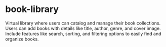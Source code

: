 # book-library
Virtual library where users can catalog and manage their book collections. Users can add books with details like title, author, genre, and cover image. Include features like search, sorting, and filtering options to easily find and organize books.
